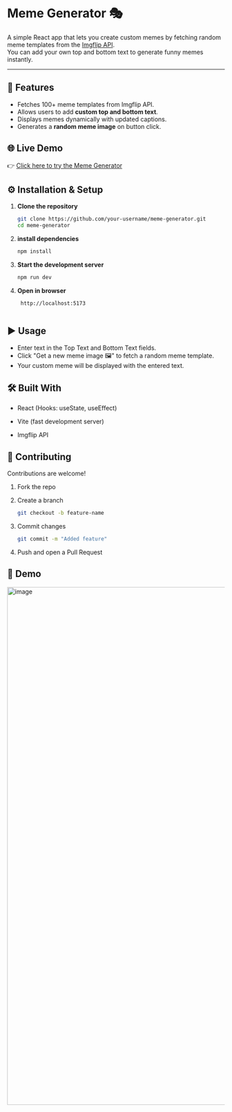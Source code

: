 # Meme Generator 🎭

A simple React app that lets you create custom memes by fetching random meme templates from the [Imgflip API](https://api.imgflip.com/).  
You can add your own top and bottom text to generate funny memes instantly.

---

## 🚀 Features
- Fetches 100+ meme templates from Imgflip API.
- Allows users to add **custom top and bottom text**.
- Displays memes dynamically with updated captions.
- Generates a **random meme image** on button click.



## 🌐 Live Demo
👉 [Click here to try the Meme Generator](https://melodious-conkies-3174a5.netlify.app/)



## ⚙️ Installation & Setup

1. **Clone the repository**
   ```bash
   git clone https://github.com/your-username/meme-generator.git
   cd meme-generator
2. **install dependencies**
   ```bash
   npm install
4. **Start the development server**
   ```bash
   npm run dev
6. **Open in browser**
   ```bash
    http://localhost:5173



## ▶️ Usage

- Enter text in the Top Text and Bottom Text fields.
- Click "Get a new meme image 🖼" to fetch a random meme template.
- Your custom meme will be displayed with the entered text.



## 🛠️ Built With

- React
 (Hooks: useState, useEffect)

- Vite
 (fast development server)

- Imgflip API



## 🤝 Contributing

Contributions are welcome!

1. Fork the repo

2. Create a branch 
   ```bash
   git checkout -b feature-name

3. Commit changes
   ```bash
   git commit -m "Added feature"

4. Push and open a Pull Request



## 📸 Demo

<img width="1384" height="1196" alt="image" src="https://github.com/user-attachments/assets/bf9e1e1e-6eb2-4fd2-b118-59e99256f64f" />
